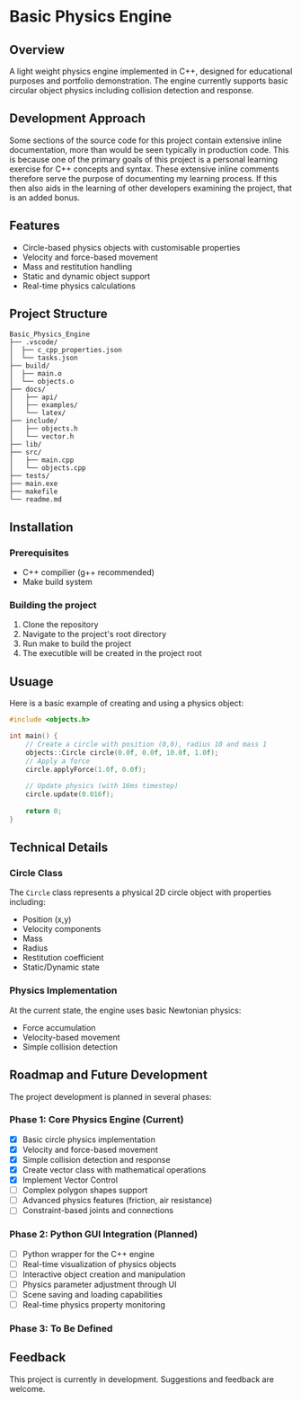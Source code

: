 # Basic Physics Engine

## Overview

A light weight physics engine implemented in C++, designed for educational purposes and portfolio demonstration. The engine currently supports basic circular object physics including collision detection and response.

## Development Approach

Some sections of the source code for this project contain extensive inline documentation, more than would be seen typically in production code. This is because one of the primary goals of this project is a personal learning exercise for C++ concepts and syntax. These extensive inline comments therefore serve the purpose of documenting my learning process. If this then also aids in the learning of other developers examining the project, that is an added bonus.

## Features

- Circle-based physics objects with customisable properties
- Velocity and force-based movement
- Mass and restitution handling
- Static and dynamic object support
- Real-time physics calculations
  
## Project Structure

```text
Basic_Physics_Engine
├── .vscode/
│  ├── c_cpp_properties.json
│  └── tasks.json
├── build/
│  ├── main.o
│  └── objects.o
├── docs/
│   ├── api/
│   ├── examples/
│   └── latex/
├── include/
│   ├── objects.h
│   └── vector.h
├── lib/
├── src/
│   ├── main.cpp
│   └── objects.cpp
├── tests/
├── main.exe
├── makefile
└── readme.md
```

## Installation

### Prerequisites

- C++ compilier (g++ recommended)
- Make build system

### Building the project

1. Clone the repository
2. Navigate to the project's root directory
3. Run make to build the project
4. The executible will be created in the project root

## Usuage

Here is a basic example of creating and using a physics object:

```cpp
#include <objects.h>

int main() {
    // Create a circle with position (0,0), radius 10 and mass 1
    objects::Circle circle(0.0f, 0.0f, 10.0f, 1.0f);
    // Apply a force
    circle.applyForce(1.0f, 0.0f);
    
    // Update physics (with 16ms timestep)
    circle.update(0.016f);
    
    return 0;
}
```

## Technical Details

### Circle Class

The `Circle` class represents a physical 2D circle object with properties including:

- Position (x,y)
- Velocity components
- Mass
- Radius
- Restitution coefficient
- Static/Dynamic state

### Physics Implementation

At the current state, the engine uses basic Newtonian physics:

- Force accumulation
- Velocity-based movement
- Simple collision detection

## Roadmap and Future Development

The project development is planned in several phases:

### Phase 1: Core Physics Engine (Current)

- [x] Basic circle physics implementation
- [x] Velocity and force-based movement
- [x] Simple collision detection and response
- [x] Create vector class with mathematical operations
- [x] Implement Vector Control
- [ ] Complex polygon shapes support
- [ ] Advanced physics features (friction, air resistance)
- [ ] Constraint-based joints and connections

### Phase 2: Python GUI Integration (Planned)

- [ ] Python wrapper for the C++ engine
- [ ] Real-time visualization of physics objects
- [ ] Interactive object creation and manipulation
- [ ] Physics parameter adjustment through UI
- [ ] Scene saving and loading capabilities
- [ ] Real-time physics property monitoring

### Phase 3: To Be Defined

## Feedback

This project is currently in development. Suggestions and feedback are welcome.
